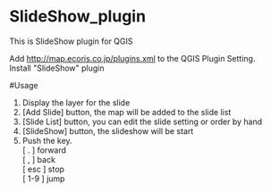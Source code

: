 SlideShow_plugin
================

This is SlideShow plugin for QGIS

Add http://map.ecoris.co.jp/plugins.xml to the QGIS Plugin Setting.  
Install "SlideShow" plugin

#Usage

1. Display the layer for the slide
2. [Add Slide] button, the map will be added to the slide list
3. [Slide List] button, you can edit the slide setting or order by hand
4. [SlideShow] button, the slideshow will be start
5. Push the key.<br/>[ . ]  forward<br>[ , ]  back<br/>[ esc ]  stop <br/>[ 1-9 ]  jump</li>
